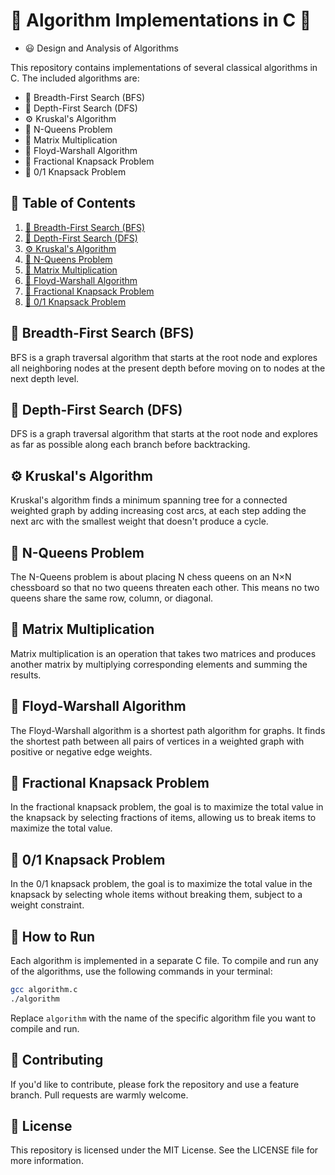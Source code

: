 # 🎉 Algorithm Implementations in C 🎉

- 😃 Design and Analysis of Algorithms 

This repository contains implementations of several classical algorithms in C. The included algorithms are:

- 🌳 Breadth-First Search (BFS)
- 🌲 Depth-First Search (DFS)
- ⚙️ Kruskal's Algorithm
- 👑 N-Queens Problem
- 🔢 Matrix Multiplication
- 🔄 Floyd-Warshall Algorithm
- 🎒 Fractional Knapsack Problem
- 🎒 0/1 Knapsack Problem

## 📜 Table of Contents

1. [🌳 Breadth-First Search (BFS)](#breadth-first-search-bfs)
2. [🌲 Depth-First Search (DFS)](#depth-first-search-dfs)
3. [⚙️ Kruskal's Algorithm](#kruskals-algorithm)
4. [👑 N-Queens Problem](#n-queens-problem)
5. [🔢 Matrix Multiplication](#matrix-multiplication)
6. [🔄 Floyd-Warshall Algorithm](#floyd-warshall-algorithm)
7. [🎒 Fractional Knapsack Problem](#fractional-knapsack-problem)
8. [🎒 0/1 Knapsack Problem](#01-knapsack-problem)

## 🌳 Breadth-First Search (BFS)
BFS is a graph traversal algorithm that starts at the root node and explores all neighboring nodes at the present depth before moving on to nodes at the next depth level.

## 🌲 Depth-First Search (DFS)
DFS is a graph traversal algorithm that starts at the root node and explores as far as possible along each branch before backtracking.

## ⚙️ Kruskal's Algorithm
Kruskal's algorithm finds a minimum spanning tree for a connected weighted graph by adding increasing cost arcs, at each step adding the next arc with the smallest weight that doesn't produce a cycle.

## 👑 N-Queens Problem
The N-Queens problem is about placing N chess queens on an N×N chessboard so that no two queens threaten each other. This means no two queens share the same row, column, or diagonal.

## 🔢 Matrix Multiplication
Matrix multiplication is an operation that takes two matrices and produces another matrix by multiplying corresponding elements and summing the results.

## 🔄 Floyd-Warshall Algorithm
The Floyd-Warshall algorithm is a shortest path algorithm for graphs. It finds the shortest path between all pairs of vertices in a weighted graph with positive or negative edge weights.

## 🎒 Fractional Knapsack Problem
In the fractional knapsack problem, the goal is to maximize the total value in the knapsack by selecting fractions of items, allowing us to break items to maximize the total value.

## 🎒 0/1 Knapsack Problem
In the 0/1 knapsack problem, the goal is to maximize the total value in the knapsack by selecting whole items without breaking them, subject to a weight constraint.

## 🚀 How to Run

Each algorithm is implemented in a separate C file. To compile and run any of the algorithms, use the following commands in your terminal:

```sh
gcc algorithm.c
./algorithm
```

Replace `algorithm` with the name of the specific algorithm file you want to compile and run.

## 🤝 Contributing

If you'd like to contribute, please fork the repository and use a feature branch. Pull requests are warmly welcome.

## 📜 License

This repository is licensed under the MIT License. See the LICENSE file for more information.
    
